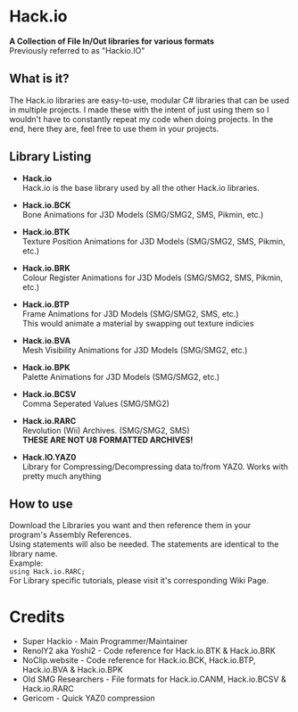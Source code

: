 # Hack.io
**A Collection of File In/Out libraries for various formats**<br/>
Previously referred to as "Hackio.IO"

## What is it?
The Hack.io libraries are easy-to-use, modular C# libraries that can be used in multiple projects. I made these with the intent of just using them so I wouldn't have to constantly repeat my code when doing projects.
In the end, here they are, feel free to use them in your projects.

## Library Listing

- **Hack.io**<br/>
Hack.io is the base library used by all the other Hack.io libraries.

- **Hack.io.BCK**<br/>
Bone Animations for J3D Models (SMG/SMG2, SMS, Pikmin, etc.)

- **Hack.io.BTK**<br/>
Texture Position Animations for J3D Models (SMG/SMG2, SMS, Pikmin, etc.)

- **Hack.io.BRK**<br/>
Colour Register Animations for J3D Models (SMG/SMG2, SMS, Pikmin, etc.)

- **Hack.io.BTP**<br/>
Frame Animations for J3D Models (SMG/SMG2, SMS, etc.)<br/>
This would animate a material by swapping out texture indicies

- **Hack.io.BVA**<br/>
Mesh Visibility Animations for J3D Models (SMG/SMG2, etc.)

- **Hack.io.BPK**<br/>
Palette Animations for J3D Models (SMG/SMG2, etc.)

- **Hack.io.BCSV**<br/>
Comma Seperated Values (SMG/SMG2)

- **Hack.io.RARC**<br/>
Revolution (Wii) Archives. (SMG/SMG2, SMS)<br/>
**THESE ARE NOT U8 FORMATTED ARCHIVES!**

- **Hack.IO.YAZ0**<br/>
Library for Compressing/Decompressing data to/from YAZ0. Works with pretty much anything

## How to use
Download the Libraries you want and then reference them in your program's Assembly References.<br/>
Using statements will also be needed. The statements are identical to the library name.<br/>
Example:<br>
```using Hack.io.RARC;```<br/>
For Library specific tutorials, please visit it's corresponding Wiki Page.


# Credits
- Super Hackio - Main Programmer/Maintainer
- RenolY2 aka Yoshi2 - Code reference for Hack.io.BTK & Hack.io.BRK
- NoClip.website - Code reference for Hack.io.BCK, Hack.io.BTP, Hack.io.BVA & Hack.io.BPK
- Old SMG Researchers - File formats for Hack.io.CANM, Hack.io.BCSV & Hack.io.RARC
- Gericom - Quick YAZ0 compression
